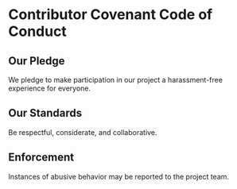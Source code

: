 # Contributor Covenant Code of Conduct

## Our Pledge
We pledge to make participation in our project a harassment-free experience for everyone.

## Our Standards
Be respectful, considerate, and collaborative.

## Enforcement
Instances of abusive behavior may be reported to the project team.

